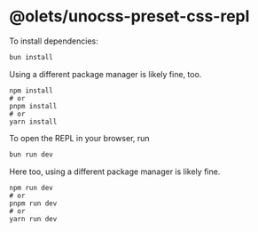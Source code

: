 # @olets/unocss-preset-css-repl

To install dependencies:

```bash
bun install
```

Using a different package manager is likely fine, too.

```shell
npm install
# or
pnpm install
# or
yarn install
```

To open the REPL in your browser, run

```bash
bun run dev
```

Here too, using a different package manager is likely fine.

```shell
npm run dev
# or
pnpm run dev
# or
yarn run dev
```